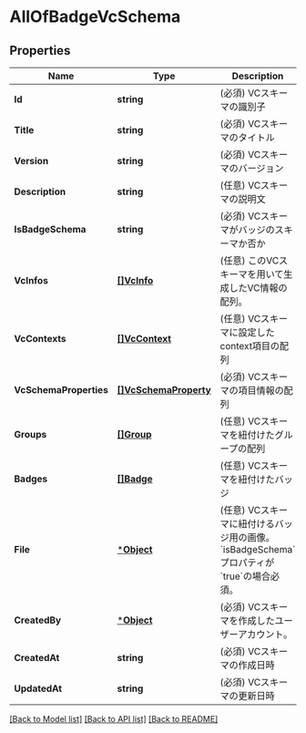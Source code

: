 # AllOfBadgeVcSchema

## Properties
Name | Type | Description | Notes
------------ | ------------- | ------------- | -------------
**Id** | **string** | (必須) VCスキーマの識別子 | [default to null]
**Title** | **string** | (必須) VCスキーマのタイトル | [default to null]
**Version** | **string** | (必須) VCスキーマのバージョン | [default to null]
**Description** | **string** | (任意) VCスキーマの説明文 | [default to null]
**IsBadgeSchema** | **string** | (必須) VCスキーマがバッジのスキーマか否か | [optional] [default to false]
**VcInfos** | [**[]VcInfo**](VcInfo.md) | (任意) このVCスキーマを用いて生成したVC情報の配列。 | [optional] [default to null]
**VcContexts** | [**[]VcContext**](VcContext.md) | (任意) VCスキーマに設定したcontext項目の配列 | [optional] [default to null]
**VcSchemaProperties** | [**[]VcSchemaProperty**](VcSchemaProperty.md) | (必須) VCスキーマの項目情報の配列 | [optional] [default to null]
**Groups** | [**[]Group**](Group.md) | (任意) VCスキーマを紐付けたグループの配列 | [optional] [default to null]
**Badges** | [**[]Badge**](Badge.md) | (任意) VCスキーマを紐付けたバッジ | [optional] [default to null]
**File** | [***Object**](.md) | (任意) VCスキーマに紐付けるバッジ用の画像。&#x60;isBadgeSchema&#x60;プロパティが&#x60;true&#x60;の場合必須。 | [optional] [default to null]
**CreatedBy** | [***Object**](.md) | (必須) VCスキーマを作成したユーザーアカウント。 | [default to null]
**CreatedAt** | **string** | (必須) VCスキーマの作成日時 | [default to null]
**UpdatedAt** | **string** | (必須) VCスキーマの更新日時 | [default to null]

[[Back to Model list]](../README.md#documentation-for-models) [[Back to API list]](../README.md#documentation-for-api-endpoints) [[Back to README]](../README.md)

